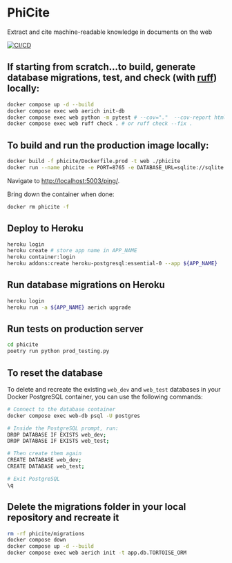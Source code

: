 # PhiCite

Extract and cite machine-readable knowledge in documents on the web

[![CI/CD](https://github.com/padamson/fastapi-tdd-docker/actions/workflows/main.yml/badge.svg)](https://github.com/padamson/fastapi-tdd-docker/actions/workflows/main.yml)

## If starting from scratch...to build, generate database migrations, test, and check (with [ruff](https://docs.astral.sh/ruff/)) locally:

```bash
docker compose up -d --build
docker compose exec web aerich init-db
docker compose exec web python -m pytest # --cov="."  --cov-report html
docker compose exec web ruff check . # or ruff check --fix .
```

## To build and run the production image locally:

```bash
docker build -f phicite/Dockerfile.prod -t web ./phicite
docker run --name phicite -e PORT=8765 -e DATABASE_URL=sqlite://sqlite.db -p 5003:8765 web:latest
```

Navigate to [http://localhost:5003/ping/](http://localhost:5003/ping/).

Bring down the container when done:

```bash
docker rm phicite -f
```

## Deploy to Heroku

```bash 
heroku login
heroku create # store app name in APP_NAME
heroku container:login
heroku addons:create heroku-postgresql:essential-0 --app ${APP_NAME}
```

## Run database migrations on Heroku

```bash
heroku login
heroku run -a ${APP_NAME} aerich upgrade
```

## Run tests on production server

```bash
cd phicite
poetry run python prod_testing.py
```

## To reset the database

To delete and recreate the existing `web_dev` and `web_test` databases in your Docker PostgreSQL container, you can use the following commands:

```bash
# Connect to the database container
docker compose exec web-db psql -U postgres

# Inside the PostgreSQL prompt, run:
DROP DATABASE IF EXISTS web_dev;
DROP DATABASE IF EXISTS web_test;

# Then create them again
CREATE DATABASE web_dev;
CREATE DATABASE web_test;

# Exit PostgreSQL
\q
```

## Delete the migrations folder in your local repository and recreate it

```bash
rm -rf phicite/migrations
docker compose down
docker compose up -d --build
docker compose exec web aerich init -t app.db.TORTOISE_ORM
```
